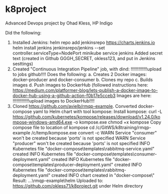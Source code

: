 # k8project
Advanced Devops project by Ohad Kless, HP Indigo

Did the following:
1. Installed Jenkins:
	helm repo add jenkinsrepo https://charts.jenkins.io
	helm install jenkins jenkinsrepo/jenkins --set controller.serviceType=NodePort
	minikube service jenkins
	Added secret text (created in Github GGGH_SECRET, okless123, and put in Jenkins sesttings)
2. Created "Continuous Integration Pipeline" job, with dind: !!!!!!!!!!!!!upload to jobs github!!!!
	Does the following:
		a. Creates 2 Docker images: docker-producer and docker-consumer
		b. Clones my repo
		c. Builds images
		d. Push images to DockerHub (followed instructions here: https://medium.com/platformer-blog/lets-publish-a-docker-image-to-docker-hub-using-a-github-action-f0b17e5cceb3
			Images are here: !!!!!!!!!!!!!upload images to DockerHub!!!!
3. Cloned https://github.com/avielb/rmqp-example. 
   Converted docker-compose yaml to Helm chart with tool kompose:
	Install kompose:
		curl -L https://github.com/kubernetes/kompose/releases/download/v1.24.0/kompose-windows-amd64.exe -o kompose.exe
		chmod +x kompose
		Copy compose file to location of kompose
		cd /c/GitWS/k8training/rmqp-example
		/c/temp/kompose.exe convert -c
			WARN Service "consumer" won't be created because 'ports' is not specified
			WARN Service "producer" won't be created because 'ports' is not specified
			INFO Kubernetes file "docker-compose\\templates\\rabbitmq-service.yaml" created
			INFO Kubernetes file "docker-compose\\templates\\consumer-deployment.yaml" created
			INFO Kubernetes file "docker-compose\\templates\\producer-deployment.yaml" created
			INFO Kubernetes file "docker-compose\\templates\\rabbitmq-deployment.yaml" created
			INFO chart created in "docker-compose\\"
		Result: ...\rmqp-example\helm 
			Uploaded to: https://github.com/okless71/k8project.git under Helm directory
